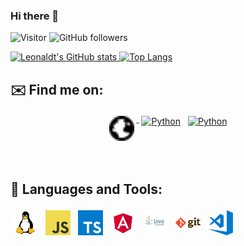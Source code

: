 ### Hi there 👋
![Visitor](https://visitor-badge.laobi.icu/badge?page_id=Leonaldt.Leonaldt)
![GitHub followers](https://img.shields.io/github/followers/Leonaldt.svg?style=social&label=Follow&maxAge=2592000)

[![Leonaldt's GitHub stats](https://github-readme-stats.vercel.app/api?username=Leonaldt&show_icons=true&theme=chartreuse-dark)
![Top Langs](https://github-readme-stats.vercel.app/api/top-langs/?username=Leonaldt&layout=compact)](https://github.com/Leonaldt/github-readme-stats)

## ✉️ Find me on:
<p align="center">
    <a href="https://charalambosioannou.github.io/" target="_blank" rel="noopener noreferrer"> <img
            src="https://raw.githubusercontent.com/iconic/open-iconic/master/svg/globe.svg" alt="Python" height="40"
            style="vertical-align:top; margin:4px"> </a>
    <a href="https://linkedin.com/in/charalambosioannou" target="_blank" rel="noopener noreferrer"> <img
            src="https://cdn.jsdelivr.net/npm/simple-icons@v3/icons/linkedin.svg" alt="Python" height="40"
            style="vertical-align:top; margin:4px"></a>
    <a href="mailto:leonidas.ollima@gmail.com"> <img src="https://cdn.jsdelivr.net/npm/simple-icons@v3/icons/gmail.svg"
            alt="Python" height="40" style="vertical-align:top; margin:4px"></a>
</p>

<br />

## 🧰 Languages and Tools:
<p>
    <img src="https://raw.githubusercontent.com/github/explore/80688e429a7d4ef2fca1e82350fe8e3517d3494d/topics/linux/linux.png"
        alt="Linux" height="40" style="vertical-align:top; margin:4px">
    <img src="https://raw.githubusercontent.com/github/explore/80688e429a7d4ef2fca1e82350fe8e3517d3494d/topics/javascript/javascript.png"
        alt="Javascript" height="40" style="vertical-align:top; margin:4px">
    <img src="https://raw.githubusercontent.com/github/explore/80688e429a7d4ef2fca1e82350fe8e3517d3494d/topics/typescript/typescript.png"
        alt="Typescript" height="40" style="vertical-align:top; margin:4px">
    <img src="https://raw.githubusercontent.com/github/explore/80688e429a7d4ef2fca1e82350fe8e3517d3494d/topics/angular/angular.png"
        alt="Angular" height="40" style="vertical-align:top; margin:4px">
    <img src="https://raw.githubusercontent.com/github/explore/80688e429a7d4ef2fca1e82350fe8e3517d3494d/topics/java/java.png"
        alt="Java" height="40" style="vertical-align:top; margin:4px">
    <img src="https://raw.githubusercontent.com/github/explore/80688e429a7d4ef2fca1e82350fe8e3517d3494d/topics/git/git.png"
        alt="Git" height="40" style="vertical-align:top; margin:4px">
    <img src="https://raw.githubusercontent.com/github/explore/80688e429a7d4ef2fca1e82350fe8e3517d3494d/topics/visual-studio-code/visual-studio-code.png"
        alt="VS Code" height="40" style="vertical-align:top; margin:4px">
</p>
